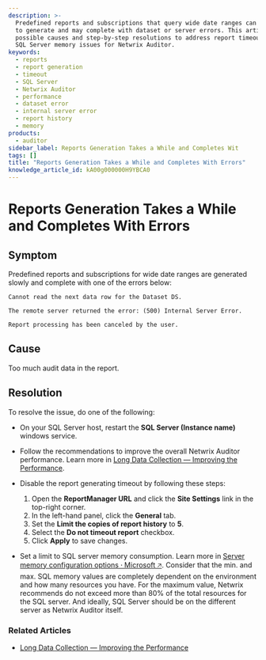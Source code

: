 ```yaml
---
description: >-
  Predefined reports and subscriptions that query wide date ranges can be slow
  to generate and may complete with dataset or server errors. This article lists
  possible causes and step-by-step resolutions to address report timeouts and
  SQL Server memory issues for Netwrix Auditor.
keywords:
  - reports
  - report generation
  - timeout
  - SQL Server
  - Netwrix Auditor
  - performance
  - dataset error
  - internal server error
  - report history
  - memory
products:
  - auditor
sidebar_label: Reports Generation Takes a While and Completes Wit
tags: []
title: "Reports Generation Takes a While and Completes With Errors"
knowledge_article_id: kA00g000000H9YBCA0
---
```


# Reports Generation Takes a While and Completes With Errors

## Symptom

Predefined reports and subscriptions for wide date ranges are generated slowly and complete with one of the errors below:

```text
Cannot read the next data row for the Dataset DS.
```

```text
The remote server returned the error: (500) Internal Server Error.
```

```text
Report processing has been canceled by the user.
```

## Cause

Too much audit data in the report.

## Resolution

To resolve the issue, do one of the following:

- On your SQL Server host, restart the **SQL Server (Instance name)** windows service.

- Follow the recommendations to improve the overall Netwrix Auditor performance. Learn more in [Long Data Collection — Improving the Performance](/docs/kb/auditor/long-data-collection-improving-the-performance).

- Disable the report generating timeout by following these steps:
  1. Open the **ReportManager URL** and click the **Site Settings** link in the top-right corner.
  2. In the left-hand panel, click the **General** tab.
  3. Set the **Limit the copies of report history** to **5**.
  4. Select the **Do not timeout report** checkbox.
  5. Click **Apply** to save changes.

- Set a limit to SQL server memory consumption. Learn more in [Server memory configuration options ⸱ Microsoft &#129125;](https://learn.microsoft.com/en-us/sql/database-engine/configure-windows/server-memory-server-configuration-options?view=sql-server-ver16). Consider that the min. and max. SQL memory values are completely dependent on the environment and how many resources you have. For the maximum value, Netwrix recommends do not exceed more than 80% of the total resources for the SQL server. And ideally, SQL Server should be on the different server as Netwrix Auditor itself.

### Related Articles

- [Long Data Collection — Improving the Performance](/docs/kb/auditor/long-data-collection-improving-the-performance)
